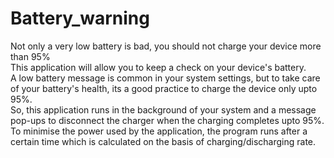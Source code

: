 # Battery_warning

Not only a very low battery is bad, you should not charge your device more than 95%  
This application will allow you to keep a check on your device's battery.  
A low battery message is common in your system settings, but to take care of your battery's health, its a good practice to charge the device only upto 95%.  
So, this application runs in the background of your system and a message pop-ups to disconnect the charger when the charging completes upto 95%.  
To minimise the power used by the application, the program runs after a certain time which is calculated on the basis of charging/discharging rate.
